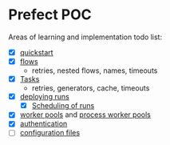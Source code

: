 # Prefect POC

Areas of learning and implementation todo list:

- [x] [quickstart](https://docs.prefect.io/v3/get-started/quickstart)
- [x] [flows](https://docs.prefect.io/v3/develop/write-flows#write-and-run-flows)
  - retries, nested flows, names, timeouts
- [x] [Tasks](https://docs.prefect.io/v3/develop/write-tasks#write-and-run-tasks)
  - retries, generators, cache, timeouts
- [x] [deploying runs](https://docs.prefect.io/v3/deploy/infrastructure-concepts/deploy-via-python)
  - [x] [Scheduling of runs](https://docs.prefect.io/v3/automate/add-schedules)
- [x] [worker pools](https://docs.prefect.io/v3/deploy/infrastructure-concepts/workers#learn-about-workers) and [process worker pools](https://prefect-python-sdk-docs.netlify.app/prefect/workers/process/)
- [x] [authentication](https://docs.prefect.io/v3/develop/settings-and-profiles#security-settings)
- [ ] [configuration files](https://docs.prefect.io/v3/develop/settings-and-profiles#env-file)
